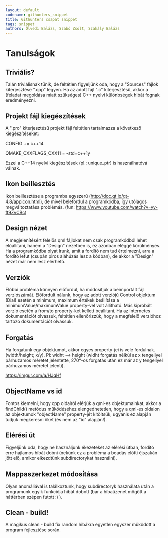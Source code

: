 ```yaml
---
layout: default
codename: githunters_snippet
title: Githunters csapat snippet
tags: snippet
authors: Ölvedi Balázs, Szabó Zsolt, Szakály Balázs
---
```


# Tanulságok

## Triviális?

Talán triviálisnak tűnik, de feltétlen figyeljünk oda, hogy a "Sources" fájlok kiterjesztése ".cpp" legyen. Ha az adott fájl ".c" kiterjesztésű, akkor a (feladat megoldása miatt szükséges) C++ nyelvi különbségek hibát fognak eredményezni.

## Projekt fájl kiegészítések

A ".pro" kiterjesztésű projekt fájl feltétlen tartalmazza a következő kiegészítéseket:

CONFIG += c++14

QMAKE_CXXFLAGS_CXX11    = -std=c++1y

Ezzel a C++14 nyelvi kiegészítések (pl.: unique_ptr) is használhatóvá válnak.

## Ikon beillesztés

Ikon beillesztése a programba egyszerű (http://doc.qt.io/qt-4.8/appicon.html), de mivel belefordul a programkódba, így utólagos megváltoztatása problémás. (fun: https://www.youtube.com/watch?v=yv-ft9ZvCBc)

## Design nézet

A megjelenítésért felelős qml fájlokat nem csak programkódból lehet előállítani, hanem a "Design" nézetben is, ez azonban eléggé körülményes. Ha a programkódba olyat írunk, amit a fordító nem tud értelmezni, arra a fordító lefut (csupán piros aláhúzás lesz a kódban), de akkor a "Design" nézet már nem lesz elérhető.

## Verziók

Előbbi probléma könnyen előfordul, ha módosítjuk a beimportált fájl verziószámát. Előfordult nálunk, hogy az adott verziójú Control objektum (Dial) esetén a minimum, maximum értékek beállítása a minimumValue/maximumValue property-vel volt állítható. Más kipróbált verzió esetén a from/to property-ket kellett beállítani. Ha az internetes dokumentációt olvassuk, feltétlen ellenőrizzük, hogy a megfelelő verzióhoz tartozó dokumentációt olvassuk.

## Forgatás

Ha forgatunk egy objektumot, akkor egyes property-jei is vele fordulnak. (width/height; x/y). Pl: widht --> height (widht forgatás nélkül az x tengellyel párhuzamos méretet jelentette, 270°-os forgatás után ez már az y tengellyel párhuzamos méretet jelenti).

https://imgur.com/a/HJqHf
 
## ObjectName vs id

Fontos kiemelni, hogy cpp oldalról elérjük a qml-es objektumainkat, akkor a findChild() metódus működéséhez elengedhetetlen, hogy a qml-es oldalon az objektumok "objectName" property-jét kitöltsük, ugyanis ez alapján tudjuk megkeresni őket (és nem az "id" alapján!).

## Elérési út

Figyeljünk oda, hogy ne használjunk ékezeteket az elérési útban, fordító erre hajlamos hibát dobni (nekünk ez a probléma a beadás előtti éjszakán jött elő, amikor elkezdtünk subdirectorykat használni).

## Mappaszerkezet módosítása

Olyan anomáliával is találkoztunk, hogy subdirectoryk használata után a programunk egyik funkciója hibát dobott (bár a hibaüzenet mögött a háttérben szépen futott :) ).

## Clean - build!

A mágikus clean - build fix random hibákra egyetlen egyszer működött a program fejlesztése során.

